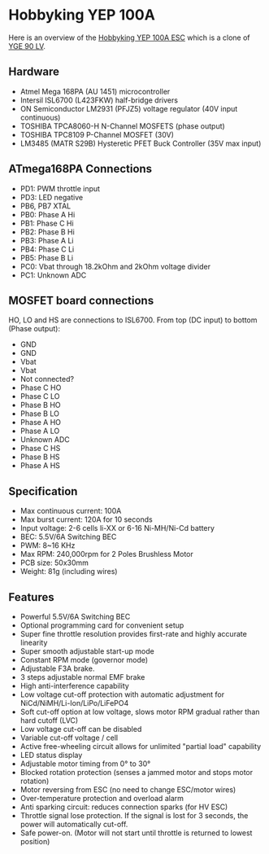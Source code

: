 # Hobbyking YEP 100A

Here is an overview of the [Hobbyking YEP 100A ESC](http://www.hobbyking.com/hobbyking/store/__20695__Hobbyking_YEP_100A_2_6S_SBEC_Brushless_Speed_Controller.html) which is a clone of [YGE 90 LV](http://www.yge.de/pages/pup.php).

## Hardware

- Atmel Mega 168PA (AU 1451) microcontroller
- Intersil ISL6700 (L423FKW) half-bridge drivers
- ON Semiconductor LM2931 (PFJZ5) voltage regulator (40V input continuous)
- TOSHIBA TPCA8060-H N-Channel MOSFETS (phase output)
- TOSHIBA TPC8109 P-Channel MOSFET (30V)
- LM3485 (MATR S29B) Hysteretic PFET Buck Controller (35V max input)


## ATmega168PA Connections

- PD1: PWM throttle input
- PD3: LED negative
- PB6, PB7 XTAL
- PB0: Phase A Hi
- PB1: Phase C Hi
- PB2: Phase B Hi
- PB3: Phase A Li
- PB4: Phase C Li
- PB5: Phase B Li
- PC0: Vbat through 18.2kOhm and 2kOhm voltage divider
- PC1: Unknown ADC


## MOSFET board connections

HO, LO and HS are connections to ISL6700. From top (DC input) to bottom (Phase output):

- GND
- GND
- Vbat
- Vbat
- Not connected?
- Phase C HO
- Phase C LO
- Phase B HO
- Phase B LO
- Phase A HO
- Phase A LO
- Unknown ADC
- Phase C HS
- Phase B HS
- Phase A HS


## Specification

- Max continuous current: 100A
- Max burst current: 120A for 10 seconds
- Input voltage: 2-6 cells li-XX or 6-16 Ni-MH/Ni-Cd battery
- BEC: 5.5V/6A Switching BEC
- PWM: 8~16 KHz
- Max RPM: 240,000rpm for 2 Poles Brushless Motor
- PCB size: 50x30mm
- Weight: 81g (including wires)


## Features

- Powerful 5.5V/6A Switching BEC
- Optional programming card for convenient setup
- Super fine throttle resolution provides first-rate and highly accurate linearity
- Super smooth adjustable start-up mode
- Constant RPM mode (governor mode)
- Adjustable F3A brake.
- 3 steps adjustable normal EMF brake
- High anti-interference capability
- Low voltage cut-off protection with automatic adjustment for NiCd/NiMH/Li-Ion/LiPo/LiFePO4
- Soft cut-off option at low voltage, slows motor RPM gradual rather than hard cutoff (LVC)
- Low voltage cut-off can be disabled
- Variable cut-off voltage / cell
- Active free-wheeling circuit allows for unlimited "partial load" capability
- LED status display
- Adjustable motor timing from 0° to 30°
- Blocked rotation protection (senses a jammed motor and stops motor rotation)
- Motor reversing from ESC (no need to change ESC/motor wires)
- Over-temperature protection and overload alarm
- Anti sparking circuit: reduces connection sparks (for HV ESC)
- Throttle signal lose protection. If the signal is lost for 3 seconds, the power will automatically cut-off.
- Safe power-on. (Motor will not start until throttle is returned to lowest position)

